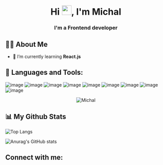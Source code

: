 <h1 align="center">Hi <img src="https://raw.githubusercontent.com/MartinHeinz/MartinHeinz/master/wave.gif" width="30px">, I'm Michal</h1>
<h3 align="center">I'm a Frontend developer</h3>

## 🙋‍♂️ About Me
- 🌱 I’m currently learning **React.js**

## 🚀 Languages and Tools:
![image](https://img.shields.io/badge/HTML5-E34F26?style=for-the-badge&logo=html5&logoColor=white)
![image](https://img.shields.io/badge/CSS3-1572B6?style=for-the-badge&logo=css3&logoColor=white)
![image](https://img.shields.io/badge/Sass-CC6699?style=for-the-badge&logo=sass&logoColor=white)
![image](https://img.shields.io/badge/Bootstrap-563D7C?style=for-the-badge&logo=bootstrap&logoColor=white)
![image](https://img.shields.io/badge/JavaScript-323330?style=for-the-badge&logo=javascript&logoColor=F7DF1E)
![image](https://img.shields.io/badge/TypeScript-007ACC?style=for-the-badge&logo=typescript&logoColor=white)
![image](https://img.shields.io/badge/React-20232A?style=for-the-badge&logo=react&logoColor=61DAFB)
![image](https://img.shields.io/badge/Adobe%20Photoshop-31A8FF?style=for-the-badge&logo=Adobe%20Photoshop&logoColor=black)
![image](https://img.shields.io/badge/MySQL-005C84?style=for-the-badge&logo=mysql&logoColor=white)

<p align="center">
        <img alt="Michal" src="https://github-readme-streak-stats.herokuapp.com/?user=TenMichal&theme=dracula"/>
</p>

## 📊 My Github Stats


![Top Langs](https://github-readme-stats.vercel.app/api/top-langs/?username=TenMichal&layout=compact&theme=dracula)

![Anurag's GitHub stats](https://github-readme-stats.vercel.app/api?username=TenMichal&show_icons=true&theme=dracula&count_private=true&hide=prs,issues,stars)

## Connect with me: